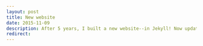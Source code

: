 ```yaml
---
layout: post
title: New website
date: 2015-11-09
description: After 5 years, I built a new website--in Jekyll! Now updates can be pushed via Github... sweet!
redirect:
---
```

